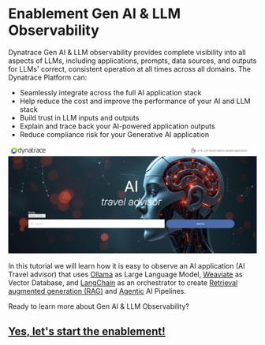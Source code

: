 # Enablement Gen AI & LLM Observability

Dynatrace Gen AI & LLM observability provides complete visibility into all aspects of LLMs, including applications, prompts, data sources, and outputs for LLMs' correct, consistent operation at all times across all domains. The Dynatrace Platform can:

- Seamlessly integrate across the full AI application stack
- Help reduce the cost and improve the performance of your AI and LLM stack
- Build trust in LLM inputs and outputs
- Explain and trace back your AI-powered application outputs
- Reduce compliance risk for your Generative AI application

<p align="center">
    <img src="docs/img/ai_travel_advisor.png" alt="AI Travel Advisor" width="800"/>
</p>

In this tutorial we will learn how it is easy to observe an AI application (AI Travel advisor) that uses [Ollama](https://ollama.com/) as Large Language Model, [Weaviate](https://weaviate.io/) as Vector Database, and [LangChain](https://www.langchain.com/) as an orchestrator to create [Retrieval augmented generation (RAG)](https://python.langchain.com/docs/concepts/rag/) and [Agentic](https://python.langchain.com/docs/concepts/agents/) AI Pipelines.

Ready to learn more about Gen AI & LLM Observability? 
## [Yes, let's start the enablement!](https://dynatrace-wwse.github.io/enablement-gen-ai-llm-observability)
